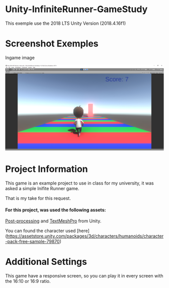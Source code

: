 # Unity-InfiniteRunner-GameStudy

This exemple use the 2018 LTS Unity Version (2018.4.16f1)

# Screenshot Exemples

Ingame image

![Screenshot](git/infiniterunner01.jpg)

# Project Information

This game is an example project to use in class for my university, it was asked a simple Inifite Runner game.

That is my take for this request.

#### For this project, was used the following assets:

[Post-processing](https://docs.unity3d.com/Manual/PostProcessingOverview.html) and [TextMeshPro](https://assetstore.unity.com/packages/essentials/beta-projects/textmesh-pro-84126) from Unity.

You can found the character used [here] (https://assetstore.unity.com/packages/3d/characters/humanoids/character-pack-free-sample-79870)

# Additional Settings 

This game have a responsive screen, so you can play it in every screen with the 16:10 or 16:9 ratio.
